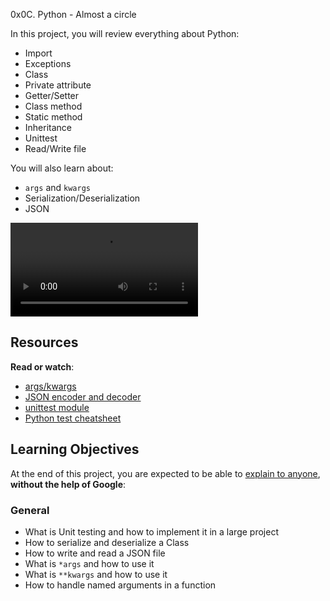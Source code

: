 0x0C. Python - Almost a circle
<br>
<p>In this project, you will review everything about Python:</p>

<ul>
<li>Import</li>
<li>Exceptions</li>
<li>Class</li>
<li>Private attribute</li>
<li>Getter/Setter</li>
<li>Class method</li>
<li>Static method</li>
<li>Inheritance</li>
<li>Unittest</li>
<li>Read/Write file</li>
</ul>

<p>You will also learn about:</p>

<ul>
<li><code>args</code> and <code>kwargs</code></li>
<li>Serialization/Deserialization</li>
<li>JSON</li>
</ul>

<video autoplay  loop >
  <source type="video/mp4" src="https://s3.amazonaws.com/intranet-projects-files/holbertonschool-higher-level_programming+/331/giphy.mp4"></source>
</video>

<h2>Resources</h2>

<p><strong>Read or watch</strong>:</p>

<ul>
<li><a href="https://yasoob.me/2013/08/04/args-and-kwargs-in-python-explained/" title="args/kwargs" target="_blank">args/kwargs</a> </li>
<li><a href="https://docs.python.org/3/library/json.html" title="JSON encoder and decoder" target="_blank">JSON encoder and decoder</a> </li>
<li><a href="https://docs.python.org/3.4/library/unittest.html#module-unittest" title="unittest module" target="_blank">unittest module</a> </li>
<li><a href="https://www.pythonsheets.com/notes/python-tests.html" title="Python test cheatsheet" target="_blank">Python test cheatsheet</a> </li>
</ul>

<h2>Learning Objectives</h2>

<p>At the end of this project, you are expected to be able to <a href="/rltoken/SBdRhGGBuqzWcwcuKyapSQ" title="explain to anyone" target="_blank">explain to anyone</a>, <strong>without the help of Google</strong>:</p>

<h3>General</h3>

<ul>
<li>What is Unit testing and how to implement it in a large project</li>
<li>How to serialize and deserialize a Class</li>
<li>How to write and read a JSON file</li>
<li>What is <code>*args</code> and how to use it</li>
<li>What is <code>**kwargs</code> and how to use it</li>
<li>How to handle named arguments in a function</li>
</ul>
